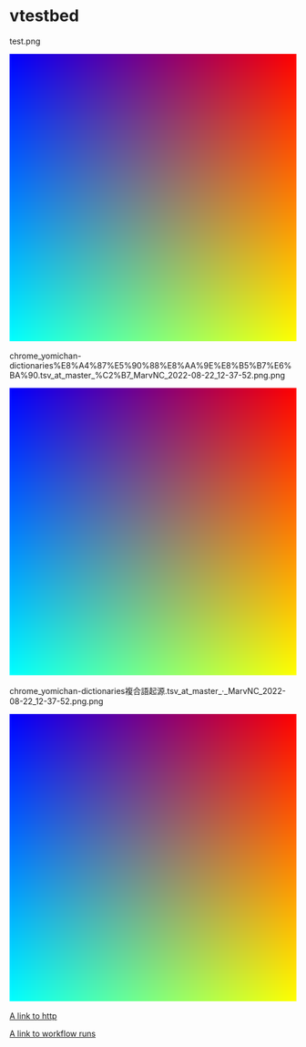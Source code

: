 # vtestbed

test.png

![image](test.png)

chrome_yomichan-dictionaries%E8%A4%87%E5%90%88%E8%AA%9E%E8%B5%B7%E6%BA%90.tsv_at_master_%C2%B7_MarvNC_2022-08-22_12-37-52.png.png

![image](chrome_yomichan-dictionaries%E8%A4%87%E5%90%88%E8%AA%9E%E8%B5%B7%E6%BA%90.tsv_at_master_%C2%B7_MarvNC_2022-08-22_12-37-52.png.png)

chrome_yomichan-dictionaries複合語起源.tsv_at_master_·_MarvNC_2022-08-22_12-37-52.png.png

![image](chrome_yomichan-dictionaries複合語起源.tsv_at_master_·_MarvNC_2022-08-22_12-37-52.png.png)

[A link to http](http://www.columbia.edu/~fdc/sample.html)

[A link to workflow runs](https://github.com/github/github/actions/workflows/pr-size-helper-memex-without-limits.yml)
